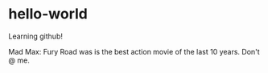 # hello-world
Learning github!

Mad Max: Fury Road was is the best action movie of the last 10 years. Don't @ me.

